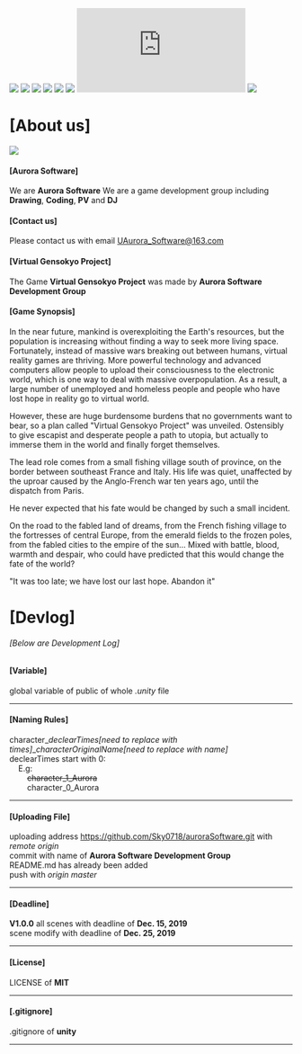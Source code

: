 [![](https://img.shields.io/appveyor/ci/gruntjs/grunt)](https://github.com/Sky0718/auroraSoftware/)
[![](https://img.shields.io/bower/l/bootstrap)](https://github.com/Sky0718/auroraSoftware/)
[![](https://img.shields.io/vaadin-directory/rating-count/vaadinvaadin-grid)](https://github.com/Sky0718/auroraSoftware/)
[![](https://img.shields.io/ubuntu/v/ubuntu-wallpapers/bionic)](https://github.com/Sky0718/auroraSoftware/)
[![](https://img.shields.io/nodeping/status/jkiwn052-ntpp-4lbb-8d45-ihew6d9ucoei?down_color=lightgrey&down_message=online&up_color=green&up_message=online)](https://github.com/Sky0718/auroraSoftware/)
[![](https://img.shields.io/cii/level/1)](https://github.com/Sky0718/auroraSoftware/)
[![](https://img.shields.io/gitter/room/nwjs/nw.js)](https://github.com/Sky0718/auroraSoftware/)
[![](https://img.shields.io/npm/v/@cycle/core)](https://github.com/Sky0718/auroraSoftware/)

# [About us] #
[![](https://github.com/Sky0718/auroraSoftware/blob/master/image/logo.png)](https://github.com/Sky0718/auroraSoftware/)
#### [Aurora Software] ####
We are **Aurora Software**
We are a game development group including **Drawing**, **Coding**, **PV** and **DJ**

#### [Contact us] ####
Please contact us with email [UAurora_Software@163.com](https://mail.163.com/)

#### [Virtual Gensokyo Project] ####
The Game **Virtual Gensokyo Project** was made by **Aurora Software Development Group**
  
#### [Game Synopsis] ####
In the near future, mankind is overexploiting the Earth's resources, but the population is increasing without finding a way to seek more living space. Fortunately, instead of massive wars breaking out between humans, virtual reality games are thriving. More powerful technology and advanced computers allow people to upload their consciousness to the electronic world, which is one way to deal with massive overpopulation. As a result, a large number of unemployed and homeless people and people who have lost hope in reality go to virtual world.  
  
However, these are huge burdensome burdens that no governments want to bear, so a plan called "Virtual Gensokyo Project" was unveiled. Ostensibly to give escapist and desperate people a path to utopia, but actually to immerse them in the world and finally forget themselves.  
  
The lead role comes from a small fishing village south of province, on the border between southeast France and Italy. His life was quiet, unaffected by the uproar caused by the Anglo-French war ten years ago, until the dispatch from Paris.  
  
He never expected that his fate would be changed by such a small incident.  
  
On the road to the fabled land of dreams, from the French fishing village to the fortresses of central Europe, from the emerald fields to the frozen poles, from the fabled cities to the empire of the sun... Mixed with battle, blood, warmth and despair, who could have predicted that this would change the fate of the world?  
  
"It was too late; we have lost our last hope. Abandon it"  
  
# [Devlog] #
###### [Below are Development Log] ######
  
#### [Variable] ####
global variable of public of whole *.unity* file  

* * *

#### [Naming Rules] ####
character_*declearTimes[need to replace with times]*_*characterOriginalName[need to replace with name]*  
declearTimes start with 0:  
&nbsp; &nbsp; E.g:  
        &nbsp; &nbsp; &nbsp; &nbsp; ~~character_1_Aurora~~   
        &nbsp; &nbsp; &nbsp; &nbsp; character_0_Aurora  

* * *

#### [Uploading File] ###
uploading address https://github.com/Sky0718/auroraSoftware.git with *remote origin*  
commit with name of **Aurora Software Development Group**  
README.md has already been added  
push with *origin master*  

* * *

#### [Deadline] ####
**V1.0.0**
all scenes with deadline of **Dec. 15, 2019**  
scene modify with deadline of **Dec. 25, 2019**  

* * *

#### [License] ####
LICENSE of **MIT**  

* * *

#### [.gitignore] ####
.gitignore of **unity**  

* * *
